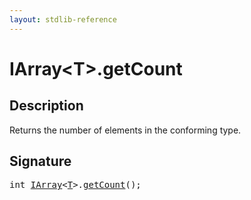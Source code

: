 ```yaml
---
layout: stdlib-reference
---
```


# IArray\<T\>\.getCount

## Description

Returns the number of elements in the conforming type.




## Signature 

<pre>
<span class="code_keyword">int</span> <a href="/stdlib-reference/interfaces/iarray-01/index" class="code_type">IArray</a>&lt;<a href="/stdlib-reference/interfaces/iarray-01/index#typeparam-T" class="code_type">T</a>&gt;.<a href="/stdlib-reference/interfaces/iarray-01/getcount-3">getCount</a>();

</pre>

